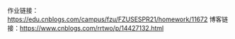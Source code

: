 作业链接：https://edu.cnblogs.com/campus/fzu/FZUSESPR21/homework/11672
博客链接：https://www.cnblogs.com/rrtwo/p/14427132.html